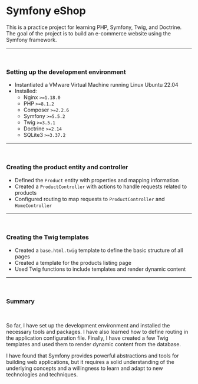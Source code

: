 # Symfony eShop

This is a practice project for learning PHP, Symfony, Twig, and Doctrine. The goal of the project is to build an e-commerce website using the Symfony framework.

---

</br>

### Setting up the development environment

- Instantiated a VMware Virtual Machine running Linux Ubuntu 22.04
- Installed:
  - Nginx `>=1.18.0`
  - PHP `>=8.1.2`
  - Composer `>=2.2.6`
  - Symfony `>=5.5.2`
  - Twig `>=3.5.1`
  - Doctrine `>=2.14`
  - SQLite3 `>=3.37.2`

---

</br>

### Creating the product entity and controller

- Defined the `Product` entity with properties and mapping information
- Created a `ProductController` with actions to handle requests related to products
- Configured routing to map requests to `ProductController` and `HomeController`

---

</br>

### Creating the Twig templates

- Created a `base.html.twig` template to define the basic structure of all pages
- Created a template for the products listing page
- Used Twig functions to include templates and render dynamic content

---

</br>

### Summary

</br>

So far, I have set up the development environment and installed the necessary tools and packages. I have also learned how to define routing in the application configuration file. Finally, I have created a few Twig templates and used them to render dynamic content from the database.

I have found that Symfony provides powerful abstractions and tools for building web applications, but it requires a solid understanding of the underlying concepts and a willingness to learn and adapt to new technologies and techniques.
